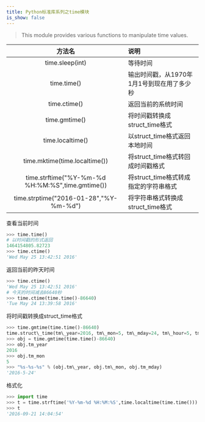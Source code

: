 ```yaml
---
title: Python标准库系列之time模块
is_show: false
---
```


> This module provides various functions to manipulate time values.

|方法名|说明|
|:--:|:--|
|time.sleep(int)|等待时间|
|time.time()|输出时间戳，从1970年1月1号到现在用了多少秒|
|time.ctime()|返回当前的系统时间|
|time.gmtime()|将时间戳转换成struct_time格式|
|time.localtime()|以struct_time格式返回本地时间|
|time.mktime(time.localtime())|将struct_time格式转回成时间戳格式|
|time.strftime("%Y-%m-%d %H:%M:%S",time.gmtime())|将struct_time格式转成指定的字符串格式|
|time.strptime("2016-01-28","%Y-%m-%d")|将字符串格式转换成struct_time格式|

查看当前时间

```python
>>> time.time()
# 以时间戳的形式返回
1464154805.82723
>>> time.ctime()
'Wed May 25 13:42:51 2016'
```

返回当前的昨天时间

```python
>>> time.ctime()
'Wed May 25 13:42:51 2016'
# 今天的时间减去86640秒
>>> time.ctime(time.time()-86640)
'Tue May 24 13:39:58 2016'
```

将时间戳转换成struct_time格式

```python
>>> time.gmtime(time.time()-86640)
time.struct\_time(tm\_year=2016, tm\_mon=5, tm\_mday=24, tm\_hour=5, tm\_min=42, tm\_sec=23, tm\_wday=1, tm\_yday=145, tm_isdst=0)
>>> obj = time.gmtime(time.time()-86640)
>>> obj.tm_year
2016
>>> obj.tm_mon
5
>>> "%s-%s-%s" % (obj.tm\_year, obj.tm\_mon, obj.tm_mday)
'2016-5-24'
```

格式化

```python
>>> import time
>>> t = time.strftime('%Y-%m-%d %H:%M:%S',time.localtime(time.time()))
>>> t
'2016-09-21 14:04:54'
```